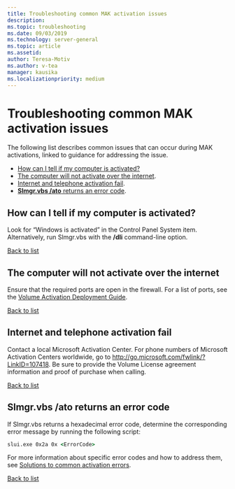 ```yaml
---
title: Troubleshooting common MAK activation issues
description: 
ms.topic: troubleshooting
ms.date: 09/03/2019
ms.technology: server-general
ms.topic: article
ms.assetid: 
author: Teresa-Motiv
ms.author: v-tea
manager: kausika
ms.localizationpriority: medium
---
```


# Troubleshooting common MAK activation issues

The following list describes common issues that can occur during MAK activations, linked to guidance for addressing the issue.

<a id="list"></a>

- [How can I tell if my computer is activated?](#how-can-i-tell-if-my-computer-is-activated)
- [The computer will not activate over the internet](#the-computer-will-not-activate-over-the-internet).
- [Internet and telephone activation fail](#internet-and-telephone-activation-fail).
- [**Slmgr.vbs /ato** returns an error code](#slmgrvbs-ato-returns-an-error-code).

## How can I tell if my computer is activated?

Look for “Windows is activated” in the Control Panel System item. Alternatively, run Slmgr.vbs with the **/dli** command-line option.

[Back to list](#list)

## The computer will not activate over the internet

Ensure that the required ports are open in the firewall. For a list of ports, see the [Volume Activation Deployment Guide](http://go.microsoft.com/fwlink/?linkid=150083).

[Back to list](#list)

## Internet and telephone activation fail

Contact a local Microsoft Activation Center. For phone numbers of Microsoft Activation Centers worldwide, go to <http://go.microsoft.com/fwlink/?LinkID=107418>. Be sure to provide the Volume License agreement information and proof of purchase when calling.

[Back to list](#list)

## Slmgr.vbs /ato returns an error code

If Slmgr.vbs returns a hexadecimal error code, determine the corresponding error message by running the following script:

```cmd
slui.exe 0x2a 0x <ErrorCode>
```

For more information about specific error codes and how to address them, see [Solutions to common activation errors](activation-error-codes.md).

[Back to list](#list)
